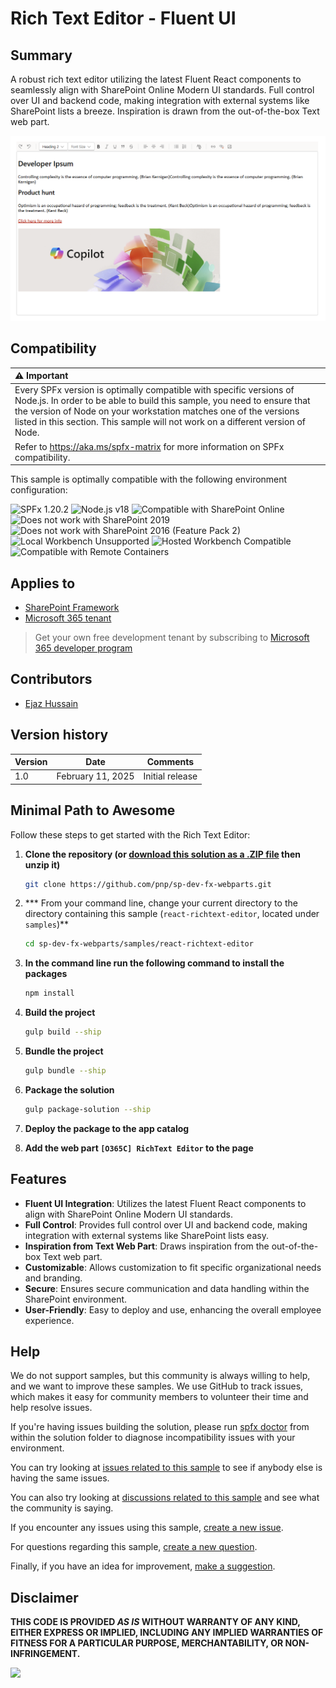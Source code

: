 # Rich Text Editor - Fluent UI

## Summary

A robust rich text editor utilizing the latest Fluent React components to seamlessly align with SharePoint Online Modern UI standards. Full control over UI and backend code, making integration with external systems like SharePoint lists a breeze. Inspiration is drawn from the out-of-the-box Text web part.

![RichText Editor](./assets/screenshot.png)


## Compatibility

| :warning: Important          |
|:---------------------------|
| Every SPFx version is optimally compatible with specific versions of Node.js. In order to be able to build this sample, you need to ensure that the version of Node on your workstation matches one of the versions listed in this section. This sample will not work on a different version of Node.|
|Refer to <https://aka.ms/spfx-matrix> for more information on SPFx compatibility.   |

This sample is optimally compatible with the following environment configuration:

![SPFx 1.20.2](https://img.shields.io/badge/SPFx-1.20.0-green.svg)
![Node.js v18](https://img.shields.io/badge/Node.js-v18-green.svg)
![Compatible with SharePoint Online](https://img.shields.io/badge/SharePoint%20Online-Compatible-green.svg)
![Does not work with SharePoint 2019](https://img.shields.io/badge/SharePoint%20Server%202019-Incompatible-red.svg "SharePoint Server 2019 requires SPFx 1.4.1 or lower")
![Does not work with SharePoint 2016 (Feature Pack 2)](https://img.shields.io/badge/SharePoint%20Server%202016%20(Feature%20Pack%202)-Incompatible-red.svg "SharePoint Server 2016 Feature Pack 2 requires SPFx 1.1")
![Local Workbench Unsupported](https://img.shields.io/badge/Local%20Workbench-Unsupported-red.svg "Local workbench is no longer available as of SPFx 1.13 and above")
![Hosted Workbench Compatible](https://img.shields.io/badge/Hosted%20Workbench-Compatible-green.svg)
![Compatible with Remote Containers](https://img.shields.io/badge/Remote%20Containers-Compatible-green.svg)


## Applies to

- [SharePoint Framework](https://aka.ms/spfx)
- [Microsoft 365 tenant](https://docs.microsoft.com/en-us/sharepoint/dev/spfx/set-up-your-developer-tenant)

> Get your own free development tenant by subscribing to [Microsoft 365 developer program](http://aka.ms/o365devprogram)


## Contributors

- [Ejaz Hussain](https://github.com/ejazhussain)

## Version history

| Version | Date             | Comments        |
| ------- | ---------------- | --------------- |
| 1.0     | February  11, 2025 | Initial release |


## Minimal Path to Awesome

Follow these steps to get started with the Rich Text Editor:

1. **Clone the repository (or [download this solution as a .ZIP file](https://pnp.github.io/download-partial/?url=https://github.com/pnp/sp-dev-fx-webparts/tree/main/samples/react-richtext-editor) then unzip it)**
   
    ```sh
    git clone https://github.com/pnp/sp-dev-fx-webparts.git
    ```

2. *** From your command line, change your current directory to the directory containing this sample (`react-richtext-editor`, located under `samples`)**
   
    ```sh
    cd sp-dev-fx-webparts/samples/react-richtext-editor
    ```

3. **In the command line run the following command to install the packages**
   
    ```sh
    npm install
    ```

4. **Build the project**
   
    ```sh
    gulp build --ship
    ```

5. **Bundle the project**
   
    ```sh
    gulp bundle --ship
    ```

6. **Package the solution**
   
    ```sh
    gulp package-solution --ship
    ```

7. **Deploy the package to the app catalog**

8. **Add the web part `[O365C] RichText Editor`  to the page**


## Features

- **Fluent UI Integration**: Utilizes the latest Fluent React components to align with SharePoint Online Modern UI standards.
- **Full Control**: Provides full control over UI and backend code, making integration with external systems like SharePoint lists easy.
- **Inspiration from Text Web Part**: Draws inspiration from the out-of-the-box Text web part.
- **Customizable**: Allows customization to fit specific organizational needs and branding.
- **Secure**: Ensures secure communication and data handling within the SharePoint environment.
- **User-Friendly**: Easy to deploy and use, enhancing the overall employee experience.

## Help

We do not support samples, but this community is always willing to help, and we want to improve these samples. We use GitHub to track issues, which makes it easy for  community members to volunteer their time and help resolve issues.

If you're having issues building the solution, please run [spfx doctor](https://pnp.github.io/cli-microsoft365/cmd/spfx/spfx-doctor/) from within the solution folder to diagnose incompatibility issues with your environment.

You can try looking at [issues related to this sample](https://github.com/pnp/sp-dev-fx-webparts/issues?q=label%3A%22sample%3A%20react-richtext-editor%22) to see if anybody else is having the same issues.

You can also try looking at [discussions related to this sample](https://github.com/pnp/sp-dev-fx-webparts/discussions?discussions_q=react-richtext-editor) and see what the community is saying.

If you encounter any issues using this sample, [create a new issue](https://github.com/pnp/sp-dev-fx-webparts/issues/new?assignees=&labels=Needs%3A+Triage+%3Amag%3A%2Ctype%3Abug-suspected%2Csample%3A%20react-richtext-editor&template=bug-report.yml&sample=react-richtext-editor&authors=@ejazhussain&title=react-richtext-editor%20-%20).

For questions regarding this sample, [create a new question](https://github.com/pnp/sp-dev-fx-webparts/issues/new?assignees=&labels=Needs%3A+Triage+%3Amag%3A%2Ctype%3Aquestion%2Csample%3A%20react-richtext-editor&template=question.yml&sample=react-richtext-editor&authors=@ejazhussain&title=react-richtext-editor%20-%20).

Finally, if you have an idea for improvement, [make a suggestion](https://github.com/pnp/sp-dev-fx-webparts/issues/new?assignees=&labels=Needs%3A+Triage+%3Amag%3A%2Ctype%3Aenhancement%2Csample%3A%20react-richtext-editor&template=suggestion.yml&sample=react-richtext-editor&authors=@ejazhussain&title=react-richtext-editor%20-%20).


## Disclaimer

**THIS CODE IS PROVIDED *AS IS* WITHOUT WARRANTY OF ANY KIND, EITHER EXPRESS OR IMPLIED, INCLUDING ANY IMPLIED WARRANTIES OF FITNESS FOR A PARTICULAR PURPOSE, MERCHANTABILITY, OR NON-INFRINGEMENT.**

<img src="https://m365-visitor-stats.azurewebsites.net/sp-dev-fx-webparts/samples/react-richtext-editor" />